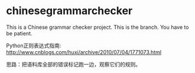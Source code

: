 # chinesegrammarchecker
This is a Chinese grammar checker project. This is the branch. You have to be patient.

Python正则表达式指南: http://www.cnblogs.com/huxi/archive/2010/07/04/1771073.html

思路：把语料库全部的错误标记跑一边，观察它们的规则。
